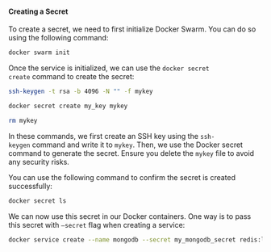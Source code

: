 #### Creating a Secret

To create a secret, we need to first initialize Docker Swarm. You can do so using the following command:

```bash
docker swarm init
```

Once the service is initialized, we can use the `docker secret create` command to create the secret:

```bash
ssh-keygen -t rsa -b 4096 -N "" -f mykey

docker secret create my_key mykey

rm mykey
```

In these commands, we first create an SSH key using the `ssh-keygen` command and write it to `mykey`. Then, we use the Docker secret command to generate the secret. Ensure you delete the `mykey` file to avoid any security risks.

You can use the following command to confirm the secret is created successfully:

```bash
docker secret ls
```
  
We can now use this secret in our Docker containers. One way is to pass this secret with `–secret` flag when creating a service:

```bash
docker service create --name mongodb --secret my_mongodb_secret redis:latest
```